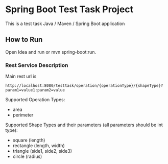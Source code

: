 # Spring Boot Test Task Project
This is a test task Java / Maven / Spring Boot application 

## How to Run 
Open Idea and run or mvn spring-boot:run.

### Rest Service Description
Main rest url is 
```
http://localhost:8080/testtask/operation/{operationType}/{shapeType}?param1=value1:param2=value 
```
Supported Operation Types:
- area
- perimeter

Supported Shape Types and their parameters (all parameters should be int type):
- square (length)
- rectangle (length, width)
- triangle (side1, side2, side3)
- circle (radius)